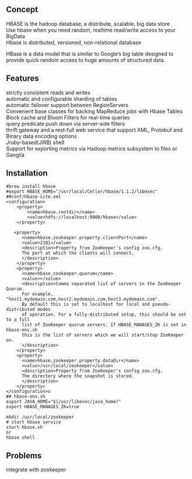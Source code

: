 ## Concept
HBASE is the hadoop database, a distribute, scalable, big data store  
Use hbase when you need random, realtime read/write access to your BigData  
Hbase is distributed, versioned, non-relational database 

HBase is a data model that is similar to Google’s big table designed to provide quick random access to huge amounts of structured data.
## Features
strictly consistent reads and writes  
automatic and configurable sharding of tables  
automatic failover support between RegionServers  
Convenient base classes for backing MapReduce jobs with Hbase Tables  
Block cache and Bloom Filters for real-time queries  
query predicate push down via server-side filters  
thrift gateway and a rest-full web service that support XML, Protobuf and Binary data encoding options  
Jruby-based(JIRB) shell  
Support for exporting metrics via Hadoop metrics subsystem to files or Ganglia  


## Installation
```
#brew install hbase
#export HBASE_HOME="/usr/local/Cellar/hbase/1.1.2/libexec"
##conf/hbase-site.xml
<configuration>
    <property>
        <name>hbase.rootdir</name>
        <value>hdfs://localhost:9000/hbase</value>
    </property>

   <property>
      <name>hbase.zookeeper.property.clientPort</name>
      <value>2181</value>
      <description>Property from ZooKeeper's config zoo.cfg.
      The port at which the clients will connect.
      </description>
    </property>
    <property>
      <name>hbase.zookeeper.quorum</name>
      <value></value>
      <description>Comma separated list of servers in the ZooKeeper Quorum.
      For example, "host1.mydomain.com,host2.mydomain.com,host3.mydomain.com".
      By default this is set to localhost for local and pseudo-distributed modes
      of operation. For a fully-distributed setup, this should be set to a full
      list of ZooKeeper quorum servers. If HBASE_MANAGES_ZK is set in hbase-env.sh
      this is the list of servers which we will start/stop ZooKeeper on.
      </description>
    </property>
    <property>
      <name>hbase.zookeeper.property.dataDir</name>
      <value>/usr/local/zookeeper</value>
      <description>Property from ZooKeeper's config zoo.cfg.
      The directory where the snapshot is stored.
      </description>
    </property>
</configuration>u
## hbase-env.sh
export JAVA_HOME="$(/usr/libexec/java_home)"
export HBASE_MANAGES_ZK=true

mkdir /usr/local/zookeeper
# start hbase service 
start-hbase.sh
or 
hbase shell
```

## Problems 
integrate with zookeeper

